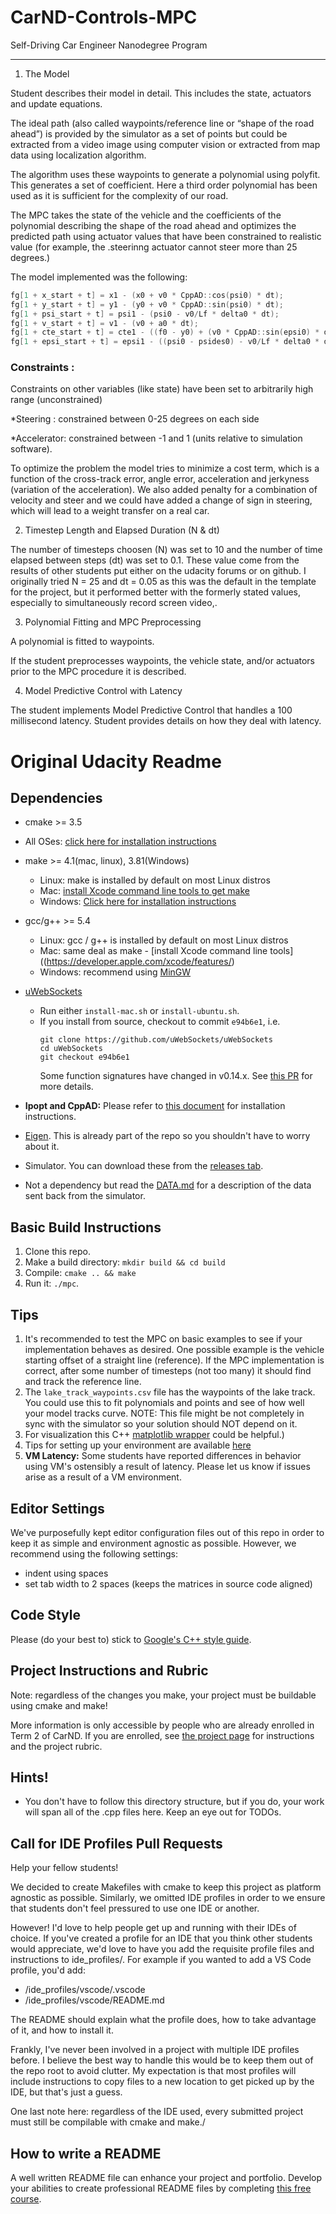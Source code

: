 # CarND-Controls-MPC
Self-Driving Car Engineer Nanodegree Program

---

1. The ModelStudent describes their model in detail. This includes the state, actuators and update equations.The ideal path (also called waypoints/reference line or “shape of the road ahead”)  is provided by the simulator as a set of points but could be extracted from a video image using computer vision or extracted from map data using localization algorithm. The algorithm uses these waypoints to generate a polynomial using polyfit. This generates a set of coefficient. Here a third order polynomial has been used as it is sufficient for the complexity of our road. The MPC takes the state of the vehicle and the coefficients of the polynomial describing the shape of the road ahead and optimizes the predicted path using actuator values that have been constrained to realistic value (for example, the .steerinng actuator cannot steer more than 25 degrees.) The model implemented was the following:  ```cpp
fg[1 + x_start + t] = x1 - (x0 + v0 * CppAD::cos(psi0) * dt);fg[1 + y_start + t] = y1 - (y0 + v0 * CppAD::sin(psi0) * dt);fg[1 + psi_start + t] = psi1 - (psi0 - v0/Lf * delta0 * dt);fg[1 + v_start + t] = v1 - (v0 + a0 * dt);fg[1 + cte_start + t] = cte1 - ((f0 - y0) + (v0 * CppAD::sin(epsi0) * dt));fg[1 + epsi_start + t] = epsi1 - ((psi0 - psides0) - v0/Lf * delta0 * dt);
```### Constraints : Constraints on other variables (like state) have been set to arbitrarily high range (unconstrained) *Steering : constrained between 0-25 degrees on each side*Accelerator: constrained between -1 and 1 (units relative to simulation software). To optimize the problem the model tries to minimize a cost term, which is a function of the cross-track error, angle error, acceleration and jerkyness (variation of the acceleration).  We also added penalty for a combination of velocity and steer and we could have added a change of sign in steering, which will lead to a weight transfer on a real car. 2. Timestep Length and Elapsed Duration (N & dt)The number of timesteps choosen (N) was set to 10 and the number of time elapsed between steps (dt) was set to 0.1. These value come from the results of other students put either on the udacity forums or on github. I originally tried N = 25 and dt = 0.05 as this was the default in the template for the project, but it performed better with the formerly stated values, especially to simultaneously record screen video,.3. Polynomial Fitting and MPC PreprocessingA polynomial is fitted to waypoints.If the student preprocesses waypoints, the vehicle state, and/or actuators prior to the MPC procedure it is described.4. Model Predictive Control with LatencyThe student implements Model Predictive Control that handles a 100 millisecond latency. Student provides details on how they deal with latency.

# Original Udacity Readme 

## Dependencies

* cmake >= 3.5
 * All OSes: [click here for installation instructions](https://cmake.org/install/)
* make >= 4.1(mac, linux), 3.81(Windows)
  * Linux: make is installed by default on most Linux distros
  * Mac: [install Xcode command line tools to get make](https://developer.apple.com/xcode/features/)
  * Windows: [Click here for installation instructions](http://gnuwin32.sourceforge.net/packages/make.htm)
* gcc/g++ >= 5.4
  * Linux: gcc / g++ is installed by default on most Linux distros
  * Mac: same deal as make - [install Xcode command line tools]((https://developer.apple.com/xcode/features/)
  * Windows: recommend using [MinGW](http://www.mingw.org/)
* [uWebSockets](https://github.com/uWebSockets/uWebSockets)
  * Run either `install-mac.sh` or `install-ubuntu.sh`.
  * If you install from source, checkout to commit `e94b6e1`, i.e.
    ```
    git clone https://github.com/uWebSockets/uWebSockets
    cd uWebSockets
    git checkout e94b6e1
    ```
    Some function signatures have changed in v0.14.x. See [this PR](https://github.com/udacity/CarND-MPC-Project/pull/3) for more details.

* **Ipopt and CppAD:** Please refer to [this document](https://github.com/udacity/CarND-MPC-Project/blob/master/install_Ipopt_CppAD.md) for installation instructions.
* [Eigen](http://eigen.tuxfamily.org/index.php?title=Main_Page). This is already part of the repo so you shouldn't have to worry about it.
* Simulator. You can download these from the [releases tab](https://github.com/udacity/self-driving-car-sim/releases).
* Not a dependency but read the [DATA.md](./DATA.md) for a description of the data sent back from the simulator.


## Basic Build Instructions

1. Clone this repo.
2. Make a build directory: `mkdir build && cd build`
3. Compile: `cmake .. && make`
4. Run it: `./mpc`.

## Tips

1. It's recommended to test the MPC on basic examples to see if your implementation behaves as desired. One possible example
is the vehicle starting offset of a straight line (reference). If the MPC implementation is correct, after some number of timesteps
(not too many) it should find and track the reference line.
2. The `lake_track_waypoints.csv` file has the waypoints of the lake track. You could use this to fit polynomials and points and see of how well your model tracks curve. NOTE: This file might be not completely in sync with the simulator so your solution should NOT depend on it.
3. For visualization this C++ [matplotlib wrapper](https://github.com/lava/matplotlib-cpp) could be helpful.)
4.  Tips for setting up your environment are available [here](https://classroom.udacity.com/nanodegrees/nd013/parts/40f38239-66b6-46ec-ae68-03afd8a601c8/modules/0949fca6-b379-42af-a919-ee50aa304e6a/lessons/f758c44c-5e40-4e01-93b5-1a82aa4e044f/concepts/23d376c7-0195-4276-bdf0-e02f1f3c665d)
5. **VM Latency:** Some students have reported differences in behavior using VM's ostensibly a result of latency.  Please let us know if issues arise as a result of a VM environment.

## Editor Settings

We've purposefully kept editor configuration files out of this repo in order to
keep it as simple and environment agnostic as possible. However, we recommend
using the following settings:

* indent using spaces
* set tab width to 2 spaces (keeps the matrices in source code aligned)

## Code Style

Please (do your best to) stick to [Google's C++ style guide](https://google.github.io/styleguide/cppguide.html).

## Project Instructions and Rubric

Note: regardless of the changes you make, your project must be buildable using
cmake and make!

More information is only accessible by people who are already enrolled in Term 2
of CarND. If you are enrolled, see [the project page](https://classroom.udacity.com/nanodegrees/nd013/parts/40f38239-66b6-46ec-ae68-03afd8a601c8/modules/f1820894-8322-4bb3-81aa-b26b3c6dcbaf/lessons/b1ff3be0-c904-438e-aad3-2b5379f0e0c3/concepts/1a2255a0-e23c-44cf-8d41-39b8a3c8264a)
for instructions and the project rubric.

## Hints!

* You don't have to follow this directory structure, but if you do, your work
  will span all of the .cpp files here. Keep an eye out for TODOs.

## Call for IDE Profiles Pull Requests

Help your fellow students!

We decided to create Makefiles with cmake to keep this project as platform
agnostic as possible. Similarly, we omitted IDE profiles in order to we ensure
that students don't feel pressured to use one IDE or another.

However! I'd love to help people get up and running with their IDEs of choice.
If you've created a profile for an IDE that you think other students would
appreciate, we'd love to have you add the requisite profile files and
instructions to ide_profiles/. For example if you wanted to add a VS Code
profile, you'd add:

* /ide_profiles/vscode/.vscode
* /ide_profiles/vscode/README.md

The README should explain what the profile does, how to take advantage of it,
and how to install it.

Frankly, I've never been involved in a project with multiple IDE profiles
before. I believe the best way to handle this would be to keep them out of the
repo root to avoid clutter. My expectation is that most profiles will include
instructions to copy files to a new location to get picked up by the IDE, but
that's just a guess.

One last note here: regardless of the IDE used, every submitted project must
still be compilable with cmake and make./

## How to write a README
A well written README file can enhance your project and portfolio.  Develop your abilities to create professional README files by completing [this free course](https://www.udacity.com/course/writing-readmes--ud777).
